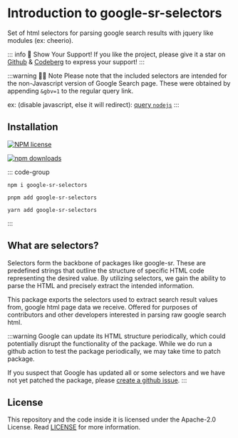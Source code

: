# Introduction to google-sr-selectors


Set of html selectors for parsing google search results with jquery like modules (ex: cheerio).

::: info 🌟 Show Your Support!
If you like the project, please give it a star on [Github](https://github.com/typicalninja/google-sr/) & [Codeberg](https://codeberg.org/typicalninja/google-sr) to express your support!
:::

:::warning 🕵️‍♂️ Note
   Please note that the included selectors are intended for the non-Javascript version of Google Search page. 
   These were obtained by appending `&gbv=1` to the regular query link.

   ex: (disable javascript, else it will redirect): [query `nodejs`](https://www.google.com/search?hl=en&q=nodejs&gbv=1)
:::

## Installation

[![NPM license](https://img.shields.io/npm/l/google-sr-selectors)](https://www.npmjs.com/package/google-sr-selectors)

[![npm downloads](https://img.shields.io/npm/dw/google-sr-selectors)](https://www.npmjs.com/package/google-sr-selectors)

::: code-group

```sh:no-line-numbers [npm]
npm i google-sr-selectors
```

```sh:no-line-numbers [pnpm]
pnpm add google-sr-selectors
```

```sh:no-line-numbers [yarn]
yarn add google-sr-selectors
```

:::


## What are selectors?

Selectors form the backbone of packages like google-sr. These are predefined strings that outline the structure of specific HTML code representing the desired value. 
By utilizing selectors, we gain the ability to parse the HTML and precisely extract the intended information.

This package exports the selectors used to extract search result values from, google html page data we receive.
Offered for purposes of contributors and other developers interested in parsing raw google search html.

:::warning
Google can update its HTML structure periodically, which could potentially disrupt the functionality of the package. 
While we do run a github action to test the package periodically, we may take time to patch package.

If you suspect that Google has updated all or some selectors and we have not yet patched the package, please [create a github issue](https://github.com/typicalninja/google-sr/issues/new?assignees=&labels=bug&projects=&template=bug_report.md&title=[BUG]%20Selectors%20outdated).
:::


## License

This repository and the code inside it is licensed under the Apache-2.0 License. Read [LICENSE](https://github.com/typicalninja/google-sr/blob/master/LICENSE) for more information.